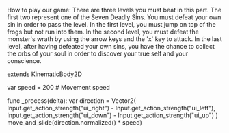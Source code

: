 How to play our game:
There are three levels you must beat in this part. The first two represent one of the Seven Deadly Sins. You must defeat your own sin in order to pass the level. In the first level, you must jump on top of the frogs but not run into them. In the second level, you must defeat the monster's wrath by using the arrow keys and the 'x' key to attack. In the last level, after having defeated your own sins, you have the chance to collect the orbs of your soul in order to discover your true self and your conscience. 










extends KinematicBody2D

var speed = 200  # Movement speed

func _process(delta):
	var direction = Vector2(
		Input.get_action_strength("ui_right") - Input.get_action_strength("ui_left"),
		Input.get_action_strength("ui_down") - Input.get_action_strength("ui_up")
	)
	move_and_slide(direction.normalized() * speed)
